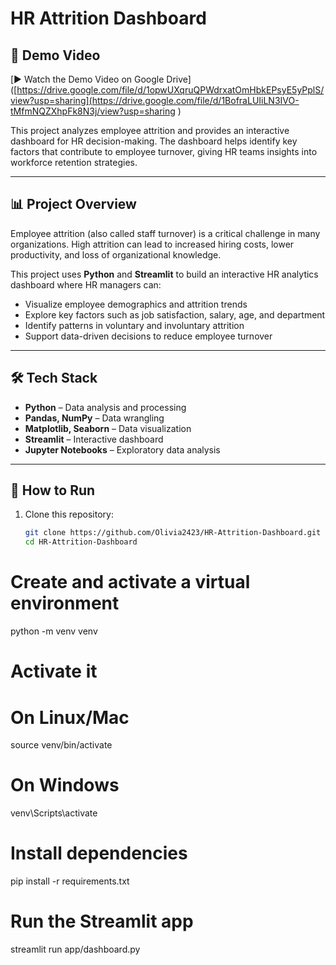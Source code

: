 # HR Attrition Dashboard

## 🎥 Demo Video

[▶️ Watch the Demo Video on Google Drive]([https://drive.google.com/file/d/1opwUXqruQPWdrxatOmHbkEPsyE5yPplS/view?usp=sharing](https://drive.google.com/file/d/1BofraLUIiLN3IVO-tMfmNQZXhpFk8N3j/view?usp=sharing
)


This project analyzes employee attrition and provides an interactive dashboard for HR decision-making. The dashboard helps identify key factors that contribute to employee turnover, giving HR teams insights into workforce retention strategies.

---

## 📊 Project Overview
Employee attrition (also called staff turnover) is a critical challenge in many organizations. High attrition can lead to increased hiring costs, lower productivity, and loss of organizational knowledge.  

This project uses **Python** and **Streamlit** to build an interactive HR analytics dashboard where HR managers can:
- Visualize employee demographics and attrition trends
- Explore key factors such as job satisfaction, salary, age, and department
- Identify patterns in voluntary and involuntary attrition
- Support data-driven decisions to reduce employee turnover

---

## 🛠️ Tech Stack
- **Python** – Data analysis and processing  
- **Pandas, NumPy** – Data wrangling  
- **Matplotlib, Seaborn** – Data visualization  
- **Streamlit** – Interactive dashboard  
- **Jupyter Notebooks** – Exploratory data analysis  

---

## 🚀 How to Run
1. Clone this repository:
   ```bash
   git clone https://github.com/Olivia2423/HR-Attrition-Dashboard.git
   cd HR-Attrition-Dashboard

# Create and activate a virtual environment
python -m venv venv

# Activate it
# On Linux/Mac
source venv/bin/activate

# On Windows
venv\Scripts\activate

# Install dependencies
pip install -r requirements.txt

# Run the Streamlit app
streamlit run app/dashboard.py
